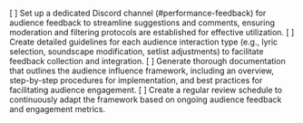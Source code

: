 [ ] Set up a dedicated Discord channel (#performance-feedback) for audience feedback to streamline suggestions and comments, ensuring moderation and filtering protocols are established for effective utilization.
[ ] Create detailed guidelines for each audience interaction type (e.g., lyric selection, soundscape modification, setlist adjustments) to facilitate feedback collection and integration.
[ ] Generate thorough documentation that outlines the audience influence framework, including an overview, step-by-step procedures for implementation, and best practices for facilitating audience engagement.
[ ] Create a regular review schedule to continuously adapt the framework based on ongoing audience feedback and engagement metrics.